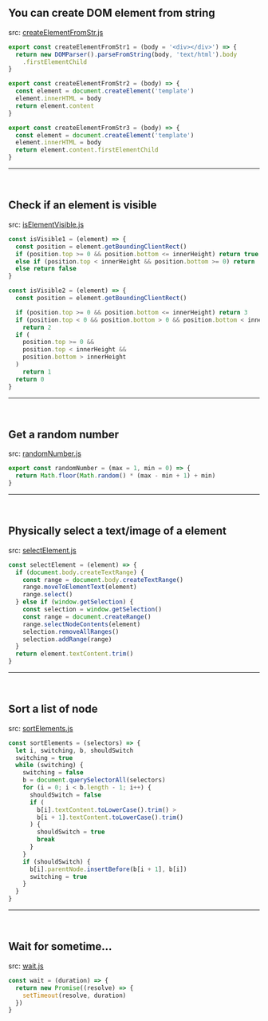 ## You can create DOM element from string
src: [createElementFromStr.js](/snippets/javascript/createElementFromStr.js)
```js
export const createElementFromStr1 = (body = '<div></div>') => {
  return new DOMParser().parseFromString(body, 'text/html').body
    .firstElementChild
}

export const createElementFromStr2 = (body) => {
  const element = document.createElement('template')
  element.innerHTML = body
  return element.content
}

export const createElementFromStr3 = (body) => {
  const element = document.createElement('template')
  element.innerHTML = body
  return element.content.firstElementChild
}
```

<hr /><br />

## Check if an element is visible
src: [isElementVisible.js](/snippets/javascript/isElementVisible.js)
```js
const isVisible1 = (element) => {
  const position = element.getBoundingClientRect()
  if (position.top >= 0 && position.bottom <= innerHeight) return true
  else if (position.top < innerHeight && position.bottom >= 0) return 'true'
  else return false
}

const isVisible2 = (element) => {
  const position = element.getBoundingClientRect()

  if (position.top >= 0 && position.bottom <= innerHeight) return 3
  if (position.top < 0 && position.bottom > 0 && position.bottom < innerHeight)
    return 2
  if (
    position.top >= 0 &&
    position.top < innerHeight &&
    position.bottom > innerHeight
  )
    return 1
  return 0
}
```

<hr /><br />

## Get a random number
src: [randomNumber.js](/snippets/javascript/randomNumber.js)
```js
export const randomNumber = (max = 1, min = 0) => {
  return Math.floor(Math.random() * (max - min + 1) + min)
}
```

<hr /><br />

## Physically select a text/image of a element
src: [selectElement.js](/snippets/javascript/selectElement.js)
```js
const selectElement = (element) => {
  if (document.body.createTextRange) {
    const range = document.body.createTextRange()
    range.moveToElementText(element)
    range.select()
  } else if (window.getSelection) {
    const selection = window.getSelection()
    const range = document.createRange()
    range.selectNodeContents(element)
    selection.removeAllRanges()
    selection.addRange(range)
  }
  return element.textContent.trim()
}
```

<hr /><br />

## Sort a list of node
src: [sortElements.js](/snippets/javascript/sortElements.js)
```js
const sortElements = (selectors) => {
  let i, switching, b, shouldSwitch
  switching = true
  while (switching) {
    switching = false
    b = document.querySelectorAll(selectors)
    for (i = 0; i < b.length - 1; i++) {
      shouldSwitch = false
      if (
        b[i].textContent.toLowerCase().trim() >
        b[i + 1].textContent.toLowerCase().trim()
      ) {
        shouldSwitch = true
        break
      }
    }
    if (shouldSwitch) {
      b[i].parentNode.insertBefore(b[i + 1], b[i])
      switching = true
    }
  }
}
```

<hr /><br />

## Wait for sometime...
src: [wait.js](/snippets/javascript/wait.js)
```js
const wait = (duration) => {
  return new Promise((resolve) => {
    setTimeout(resolve, duration)
  })
}
```